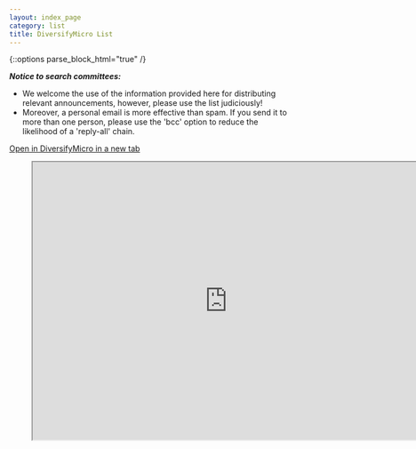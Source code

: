 ```yaml
---
layout: index_page
category: list
title: DiversifyMicro List
---
```


{::options parse_block_html="true" /}

_**Notice to search committees:**_ 
* We welcome the use of the information provided here for distributing relevant announcements, however, please use the list judiciously! 
* Moreover, a personal email is more effective than spam. If you send it to more than one person, please use the 'bcc' option to reduce the likelihood of a 'reply-all' chain.

[Open in DiversifyMicro in a new tab](https://docs.google.com/spreadsheets/d/1DeeY2TyvHk51GZ_a2tXCA5ZqFI0mvk56FlRJUYsHZ_I/edit?usp=sharing)

<figure class="video_container">
<iframe src="https://docs.google.com/spreadsheets/d/e/2PACX-1vQ2CyWsTdop2YXeAFC6Wk6F9J_o983T12hIDLDraidymhNPen2IYUWKKRtOKrOIQdDOasvTdRcly7oo/pubhtml?widget=true&amp;headers=false" width="700" height="500" scroll="true"></iframe>
</figure>